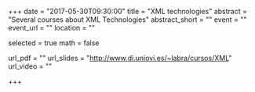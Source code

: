 +++
date = "2017-05-30T09:30:00"
title = "XML technologies"
abstract = "Several courses about XML Technologies"
abstract_short = ""
event = ""
event_url = ""
location = ""

selected = true
math = false

url_pdf = ""
url_slides = "http://www.di.uniovi.es/~labra/cursos/XML"
url_video = ""

+++